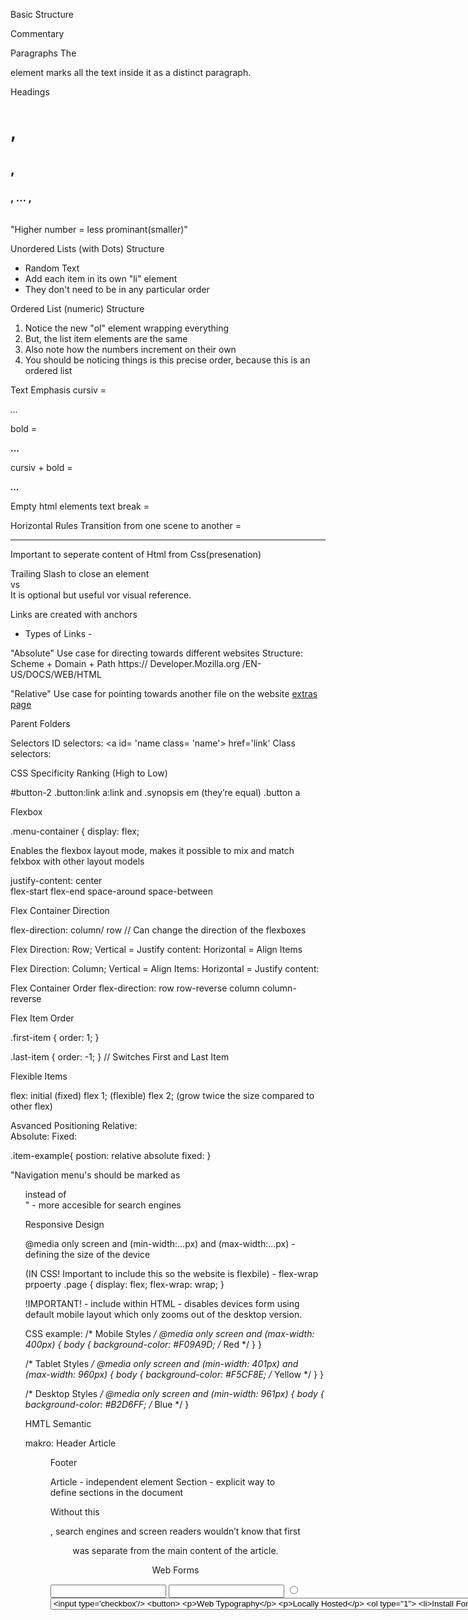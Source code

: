 Basic Structure
<html>

  <head>
    <!-- Metadata goes here -->
  </head>

  <body>
    <!-- Content goes here -->
  </body>

</html>


Commentary
<!-- -->

Paragraphs
The <p> element marks all the text inside it as a distinct paragraph.

Headings
<h1>, <h2>, <h3>, … , <h6></h6>
"Higher number = less prominant(smaller)"

Unordered Lists (with Dots) Structure 
<ul>
    <li>Random Text</li>
    <li>Add each item in its own "li" element</li>
    <li>They don't need to be in any particular order</li>
  </ul>

Ordered List (numeric) Structure
<ol>
    <li>Notice the new "ol" element wrapping everything</li>
    <li>But, the list item elements are the same</li>
    <li>Also note how the numbers increment on their own</li>
    <li>You should be noticing things is this precise order, because this is
        an ordered list</li>
  </ol>

Text Emphasis
cursiv =           <p><em>...</em></p>
bold   =           <p><strong>...</strong></p>
cursiv + bold =    <p><em><strong>...</strong></em></p>

Empty html elements 
text break = <br/>

Horizontal Rules
Transition from one scene to another = <hr/>
Important to seperate content of Html from Css(presenation)

Trailing Slash to close an element 
<br> vs <br/>
It is optional but useful vor visual reference.

Links are created with anchors 
<a> </a>

- Types of Links -

"Absolute" Use case for directing towards different websites
Structure: Scheme   + Domain                  + Path
           https://   Developer.Mozilla.org   /EN-US/DOCS/WEB/HTML

"Relative" Use case for pointing towards another file on the website
<a href='misc/extras.html'>extras page</a>

Parent Folders

Selectors 
ID selectors:     <a id= 'name class= 'name'> href='link' </a> 
Class selectors:  <div class= 'name'> </div>

CSS Specificity Ranking (High to Low)

#button-2
.button:link
a:link and .synopsis em (they’re equal)
.button
a

Flexbox 

.menu-container {
  display: flex;

Enables the flexbox layout mode, makes it possible to mix and match felxbox with other layout models

 justify-content: 
 center  
 flex-start
 flex-end
 space-around
 space-between

 Flex Container Direction

 flex-direction: column/ row 
 // Can change the direction of the flexboxes 

Flex Direction: Row; 
Vertical = Justify content: 
Horizontal = Align Items

Flex Direction: Column; 
Vertical =  Align Items:
Horizontal = Justify content:

Flex Container Order
flex-direction: row
                row-reverse
                column
                column-reverse

Flex Item Order

.first-item {
  order: 1;
}

.last-item {
  order: -1;
}
// Switches First and Last Item 

Flexible Items

flex: initial (fixed)
      flex 1; (flexible)
      flex 2; (grow twice the size compared to other flex)

Asvanced Positioning 
Relative:  
Absolute:
Fixed:

.item-example{
  postion: relative
           absolute
           fixed:
}

"Navigation menu's should be marked as <ul> instead of <div>" - more accesible for search engines

Responsive Design

@media only screen and (min-width:...px) and (max-width:...px)
  -defining the size of the device

(IN CSS! Important to include this so the website is flexbile) - flex-wrap prpoerty
.page {
  display: flex;
  flex-wrap: wrap;
}

!IMPORTANT! - include within HTML <head>  - disables devices form using default mobile layout which only zooms out of the desktop version.

<meta name='viewport'
      content='width=device-width, initial-scale=1.0, maximum-scale=1.0' />

CSS example:
/* Mobile Styles */
@media only screen and (max-width: 400px) {
  body {
    background-color: #F09A9D; /* Red */
  }
}

/* Tablet Styles */
@media only screen and (min-width: 401px) and (max-width: 960px) {
  body {
    background-color: #F5CF8E; /* Yellow */
  }
}

/* Desktop Styles */
@media only screen and (min-width: 961px) {
  body {
    background-color: #B2D6FF; /* Blue */
  }

  HMTL Semantic
  
  makro:
  Header
  Article <Figure>
  Footer

  Article - independent element
  Section - explicit way to define sections in the document

  Without this <header>, search engines and screen readers wouldn’t know that first <p> was separate from the main content of the article.

Web Forms

<input type='text'/>
<input type='email'/>
<input type='radio'/>
<select> and <option>
<textarea>
<input type='checkbox'/>
<button>


Web Typography

Locally Hosted
1. Install Font
2. Include into Website Folder
3. Include it in Html & CSS

example: include at the very top of CSS
@font-face {
  font-family: 'Roboto';
  src: url('Roboto-Light-webfont.woff') format('woff');
  font-style: normal;
  font-weight: 300;
}

Externally Hosted Web Fonts
1. Choose Google Font
2. Find the Link to Font
3. Embed it into HTML head as a <link>
<link href="https://fonts.googleapis.com/css?family=UnifrakturMaguntia" rel="stylesheet">
4. Add <style> in <head> to include it
<style>
  .blackletter {
    font-family: 'UnifrakturMaguntia', cursive;
  }
</style>


Tips & Tricks
Use a font-size between 14px and 20px for the body element.
Use “curly quotes” and apostrophes with the &rsquo;, &lsquo;, &rdquo;, and &ldquo; HTML entities.
Use proper dashes (&ndash;, &mdash;) and other symbols (&copy;).
Don’t use text-decoration: underline except for hover states.
Use real italic fonts over synthesized ones if not it’s too much of a performance burden.
